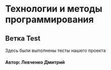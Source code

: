 # Технологии и методы программирования
## Ветка Test
Здесь были выполнены тесты нашего проекта
#### Автор: Левченко Дмитрий